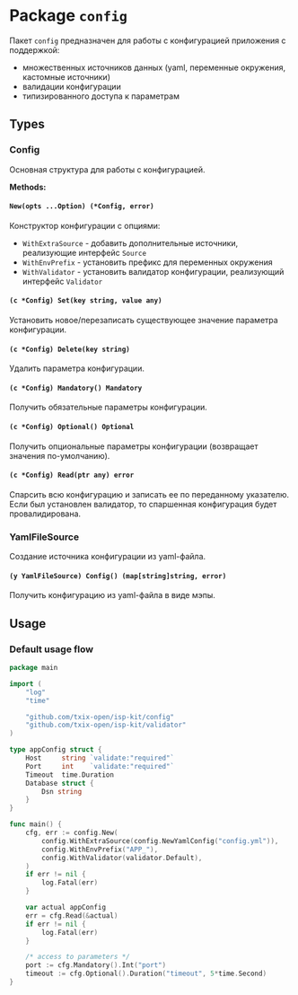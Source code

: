 # Package `config`

Пакет `config` предназначен для работы с конфигурацией приложения с поддержкой:

- множественных источников данных (yaml, переменные окружения, кастомные источники)
- валидации конфигурации
- типизированного доступа к параметрам

## Types

### Config

Основная структура для работы с конфигурацией.

**Methods:**

#### `New(opts ...Option) (*Config, error)`

Конструктор конфигурации с опциями:

- `WithExtraSource` - добавить дополнительные источники, реализующие интерфейс `Source`
- `WithEnvPrefix` - установить префикс для переменных окружения
- `WithValidator` - установить валидатор конфигурации, реализующий интерфейс `Validator`

#### `(c *Config) Set(key string, value any)`

Установить новое/перезаписать существующее значение параметра конфигурации.

#### `(c *Config) Delete(key string)`

Удалить параметра конфигурации.

#### `(c *Config) Mandatory() Mandatory`

Получить обязательные параметры конфигурации.

#### `(c *Config) Optional() Optional`

Получить опциональные параметры конфигурации (возвращает значения по-умолчанию).

#### `(c *Config) Read(ptr any) error`

Спарсить всю конфигурацию и записать ее по переданному указателю. Если был установлен валидатор, то спаршенная конфигурация будет провалидирована.

### YamlFileSource

Создание источника конфигурации из yaml-файла.

#### `(y YamlFileSource) Config() (map[string]string, error)`
Получить конфигурацию из yaml-файла в виде мэпы.

## Usage

### Default usage flow

```go
package main

import (
	"log"
	"time"

	"github.com/txix-open/isp-kit/config"
	"github.com/txix-open/isp-kit/validator"
)

type appConfig struct {
	Host     string `validate:"required"`
	Port     int    `validate:"required"`
	Timeout  time.Duration
	Database struct {
		Dsn string
	}
}

func main() {
	cfg, err := config.New(
		config.WithExtraSource(config.NewYamlConfig("config.yml")),
		config.WithEnvPrefix("APP_"),
		config.WithValidator(validator.Default),
	)
	if err != nil {
		log.Fatal(err)
	}

	var actual appConfig
	err = cfg.Read(&actual)
	if err != nil {
		log.Fatal(err)
	}

	/* access to parameters */
	port := cfg.Mandatory().Int("port")
	timeout := cfg.Optional().Duration("timeout", 5*time.Second)
}

```